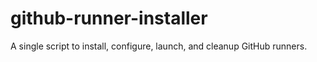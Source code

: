 # github-runner-installer
A single script to install, configure, launch, and cleanup GitHub runners.
